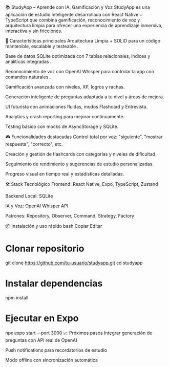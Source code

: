 📚 StudyApp – Aprende con IA, Gamificación y Voz
StudyApp es una aplicación de estudio inteligente desarrollada con React Native + TypeScript que combina gamificación, reconocimiento de voz y arquitectura limpia para ofrecer una experiencia de aprendizaje inmersiva, interactiva y sin fricciones.

🚀 Características principales
Arquitectura Limpia + SOLID para un código mantenible, escalable y testeable
.

Base de datos SQLite optimizada con 7 tablas relacionales, índices y analíticas integradas
.

Reconocimiento de voz con OpenAI Whisper para controlar la app con comandos naturales
.

Gamificación avanzada con niveles, XP, logros y rachas.

Generación inteligente de preguntas adaptada a tu nivel y áreas de mejora.

UI futurista con animaciones fluidas, modos Flashcard y Entrevista.

Analytics y crash reporting para mejorar continuamente.

Testing básico con mocks de AsyncStorage y SQLite.

🎮 Funcionalidades destacadas
Control total por voz: "siguiente", "mostrar respuesta", "correcto", etc.

Creación y gestión de flashcards con categorías y niveles de dificultad.

Seguimiento de rendimiento y sugerencias de estudio personalizadas.

Progreso visual en tiempo real y estadísticas detalladas.

🛠️ Stack Tecnológico
Frontend: React Native, Expo, TypeScript, Zustand

Backend Local: SQLite

IA y Voz: OpenAI Whisper API

Patrones: Repository, Observer, Command, Strategy, Factory

📦 Instalación y uso rápido
bash
Copiar
Editar
# Clonar repositorio
git clone https://github.com/tu-usuario/studyapp.git
cd studyapp

# Instalar dependencias
npm install

# Ejecutar en Expo
npx expo start --port 3000
📈 Próximos pasos
Integrar generación de preguntas con API real de OpenAI

Push notifications para recordatorios de estudio

Modo offline con sincronización automática
